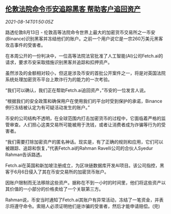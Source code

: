 <!--1628906463000-->
[伦敦法院命令币安追踪黑客 帮助客户追回资产](https://cn.reuters.com/article/london-court-binance-hackers-0814-idCNKBS2FF01M)
------

<div><i>2021-08-14T01:50:05Z</i></div><p>路透伦敦8月13日 - 伦敦高等法院命令世界上最大的加密货币交易所之一币安(Binance)识别黑客并冻结他们的账户。之前一个用户说它是一宗260万美元黑客攻击事件的受害者。</p><p>在本周公开的一份判决中，一位高等法院法官批准了人工智能(AI)公司Fetch.ai的请求，要求币安采取措施识别黑客并追踪和扣押资产。</p><p>虽然涉及的金额相对较小，但这是涉及币安的首批公开案件之一，将是对英国法院系统处理加密货币平台上欺诈行为的能力的一次考验。</p><p>“我们可以确认，我们正在帮助Fetch.ai追回资产，”币安的一位发言人说。</p><p>“根据我们的安全政策和确保用户在使用我们的平台时受到保护的承诺，Binance例行冻结被认定为有可疑活动发生的账户。”</p><p>币安的公司结构不透明，在全球范围内打击加密货币的过程中，它面临着严格的监管审查。人们担心这类交易所可能被用于洗钱，或者让消费者成为诈骗等行为的受害者。</p><p>“我们需要打除加密资产的匿名神话。现实是，有了正确的规则和应用，它们可以被跟踪、追踪和恢复，”代表Fetch.ai的Rahman Ravelli公司的合伙人Syedur Rahman告诉路透。</p><p>Fetch.ai在英国和新加坡注册成立，为区块链数据库开发AI项目。该公司指控，黑客于6月6日侵入了其在币安交易所的加密货币账户。</p><p>因账户限制而无法移除这些资产。据称在不到一小时的时间里，他们将这些资产以其价值的一小部分的价格卖给了一个关联第三方。</p><p>Rahman说，币安当时通知了Fetch.ai其账户有异常活动，冻结了一笔资金，并表示将遵守命令。索赔人必须证明他们是诈骗的受害者，然后才能申请赔偿。(完)</p>
